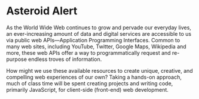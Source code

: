 Asteroid Alert
==================================

As the World Wide Web continues to grow and pervade our everyday lives, an ever-increasing amount of data and digital services are accessible to us via public web APIs—Application Programming Interfaces. Common to many web sites, including YouTube, Twitter, Google Maps, Wikipedia and more, these web APIs offer a way to programmatically request and re-purpose endless troves of information. 

How might we use these available resources to create unique, creative, and compelling web experiences of our own? 
Taking a hands-on approach, much of class time will be spent creating projects and writing code, primarily JavaScript, for client-side (front-end) web development.
